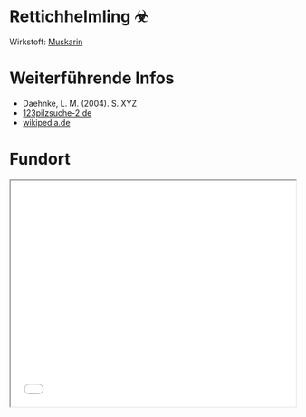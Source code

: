 Rettichhelmling ☣
===

Wirkstoff: [Muskarin](../Wirkstoffe/Muskarin.md)

# Weiterführende Infos
- Daehnke, L. M. (2004). S. XYZ
- [123pilzsuche-2.de](https://www.123pilzsuche-2.de/daten/details/GemeinerRettichhelmling.htm)
- [wikipedia.de](https://de.wikipedia.org/wiki/Gemeiner_Rettich-Helmling)

# Fundort
<iframe src="/lunibarium/map.html#51.651262,10.105047" style="width: 100% !important; height: 400px !important;"></iframe>